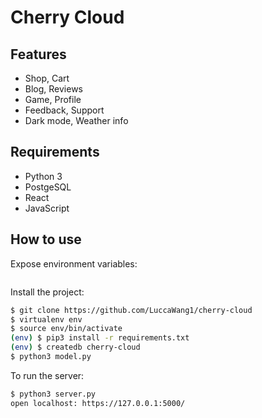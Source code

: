# Cherry Cloud

## Features

- Shop, Cart
- Blog, Reviews
- Game, Profile
- Feedback, Support
- Dark mode, Weather info

## Requirements

- Python 3
- PostgeSQL
- React
- JavaScript

## How to use

Expose environment variables:

```bash

```

Install the project:

```bash
$ git clone https://github.com/LuccaWang1/cherry-cloud
$ virtualenv env
$ source env/bin/activate
(env) $ pip3 install -r requirements.txt
(env) $ createdb cherry-cloud
$ python3 model.py
```

To run the server:

```bash
$ python3 server.py
open localhost: https://127.0.0.1:5000/
```
